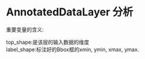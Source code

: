 # AnnotatedDataLayer 分析   





重要变量的含义:    

top_shape:是该层的输入数据的维度    
label_shape:标注好的Bbox框的xmin, ymin, xmax, ymax.



